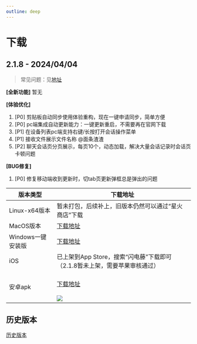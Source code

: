 ```yaml
---
outline: deep
---
```


# 下载

## 2.1.8 - 2024/04/04

> 常见问题：见[地址](/qa.html)

**[全新功能]**
暂无

**[体验优化]**
1. [P0] 剪贴板自动同步使用体验重构，现在一键申请同步，简单方便
2. [P0] pc端集成自动更新能力：一键更新重启，不需要再在官网下载
3. [P1] 在设备列表pc端支持右键/长按打开会话操作菜单
5. [P1] 接收文件展示文件名称 @面条渣渣
4. [P2] 聊天会话页分页展示，每页10个，动态加载，解决大量会话记录时会话页卡顿问题

**[BUG修复]**
1. [P0] 修复移动端收到更新时，切tab页更新弹框总是弹出的问题

| 版本类型         | 下载地址                                                                                                                |
  | ------------ |---------------------------------------------------------------------------------------------------------------------|
  | Linux-x64版本  | 暂未打包，后续补上，旧版本仍然可以通过“星火商店”下载                                       |
  | MacOS版本      | [下载地址](https://cdn.zishu.life/2.1.8/sdt-2.1.8-macos.dmg)                                                        |
  | Windows一键安装版 | [下载地址](https://cdn.zishu.life/2.1.8/sdt-2.1.8-windows.exe)                                                |
  | iOS          | 已上架到App Store，搜索“闪电藤”下载即可 （2.1.8暂未上架，需要苹果审核通过）                                                                                          |
  | 安卓apk        | <br/>[下载地址](https://cdn.zishu.life/2.1.8/sdt-android-2.1.8.apk)<br/><br/>![](https://cdn.zishu.life/2.1.8/qr-2.1.8.jpeg) |

## 历史版本

[历史版本](history.html)
